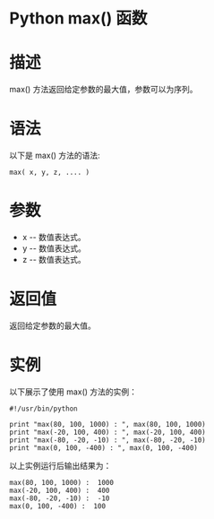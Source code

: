 # Python max() 函数



# 描述
max() 方法返回给定参数的最大值，参数可以为序列。

# 语法
以下是 max() 方法的语法:

```
max( x, y, z, .... )
```

# 参数
- x -- 数值表达式。
- y -- 数值表达式。
- z -- 数值表达式。

# 返回值
返回给定参数的最大值。

# 实例
以下展示了使用 max() 方法的实例：

```
#!/usr/bin/python

print "max(80, 100, 1000) : ", max(80, 100, 1000)
print "max(-20, 100, 400) : ", max(-20, 100, 400)
print "max(-80, -20, -10) : ", max(-80, -20, -10)
print "max(0, 100, -400) : ", max(0, 100, -400)
```

以上实例运行后输出结果为：

```
max(80, 100, 1000) :  1000
max(-20, 100, 400) :  400
max(-80, -20, -10) :  -10
max(0, 100, -400) :  100
```